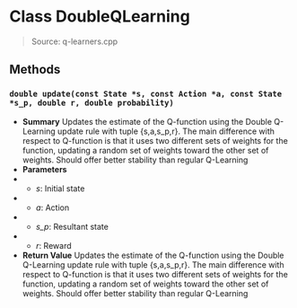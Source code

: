 # Class DoubleQLearning
> Source: q-learners.cpp
## Methods
### ``double update(const State *s, const Action *a, const State *s_p, double r, double probability)``
* **Summary**
  Updates the estimate of the Q-function using the Double Q-Learning update rule with tuple {s,a,s_p,r}. The main difference with respect to Q-function is that it uses two different sets of weights for the function, updating a random set of weights toward the other set of weights. Should offer better stability than regular Q-Learning
* **Parameters**
* * _s_: Initial state
* * _a_: Action
* * _s_p_: Resultant state
* * _r_: Reward
* **Return Value**
  Updates the estimate of the Q-function using the Double Q-Learning update rule with tuple {s,a,s_p,r}. The main difference with respect to Q-function is that it uses two different sets of weights for the function, updating a random set of weights toward the other set of weights. Should offer better stability than regular Q-Learning
